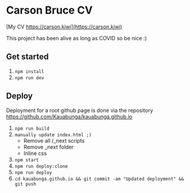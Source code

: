 # Carson Bruce CV

[My CV https://carson.kiwi](https://carson.kiwi)

This project has been alive as long as COVID so be nice :)

## Get started

1. `npm install`
2. `npm run dev`

## Deploy

Deployment for a root github page is done via the repository https://github.com/Kauabunga/kauabunga.github.io

1. `npm run build`
2. `manually update index.html ;)`
   - Remove all /\_next scripts
   - Remove \_next folder
   - Inline css
3. `npm start`
4. `npm run deploy:clone`
5. `npm run deploy`
6. `cd kauabunga.github.io && git commit -am "Updated deployment" && git push`
